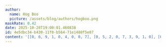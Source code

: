 ```yaml
---
author:
  name: Hog Boo
  picture: /assets/blog/authors/hogboo.png
maskRate: 0.42
date: 2025-10-28T19:00:01.460838
id: 4e5dbc34-b430-11f0-b564-71e1480f5e87
content: '[[0, 6, 9, 1, 0, 4, 0, 0, 7], [0, 5, 2, 0, 7, 3, 9, 1, 0], [0, 4, 0, 0, 0, 8, 3, 5, 6], [9, 3, 0, 5, 0, 6, 1, 0, 2], [2, 0, 6, 0, 3, 0, 5, 4, 0], [0, 0, 8, 7, 4, 2, 0, 0, 0], [1, 0, 0, 4, 6, 5, 2, 9, 3], [0, 0, 5, 3, 2, 0, 0, 0, 0], [0, 2, 3, 8, 0, 9, 0, 6, 5]]'
---
```

